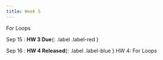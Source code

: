 ```yaml
---
title: Week 5
---
```


For Loops

Sep 15
:  **HW 3 Due**{: .label .label-red }

Sep 16
:  **HW 4 Released**{: .label .label-blue } HW 4: For Loops

